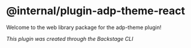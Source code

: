 # @internal/plugin-adp-theme-react

Welcome to the web library package for the adp-theme plugin!

_This plugin was created through the Backstage CLI_
